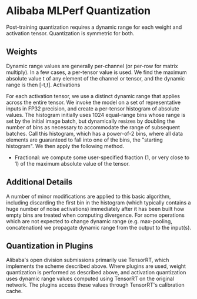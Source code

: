 # Alibaba MLPerf Quantization

Post-training quantization requires a dynamic range for each weight and activation
tensor. Quantization is symmetric for both.

## Weights

Dynamic range values are generally per-channel (or per-row for matrix multiply).
In a few cases, a per-tensor value is used. We find the maximum absolute value t
of any element of the channel or tensor, and the dynamic range is then [-t,t].
Activations

For each activation tensor, we use a distinct dynamic range that applies across the
entire tensor. We invoke the model on a set of representative inputs in FP32 precision,
and create a per-tensor histogram of absolute values. The histogram initially uses
1024 equal-range bins whose range is set by the initial image batch, but dynamically
resizes by doubling the number of bins as necessary to accommodate the range of subsequent
batches. Call this histogram, which has a power-of-2 bins, where all data elements
are guaranteed to fall into one of the bins, the "starting histogram".
We then apply the following method.

* Fractional: we compute some user-specified fraction (1, or very close to 1) of 
the maximum absolute value of the tensor.

## Additional Details

A number of minor modifications are applied to this basic algorithm, including
discarding the first bin in the histogram (which typically contains a huge number
of noise activations) immediately after it has been built
how empty bins are treated when computing divergence.
For some operations which are not expected to change dynamic range (e.g. max-pooling,
concatenation) we propagate dynamic range from the output to the input(s).

## Quantization in Plugins

Alibaba's open division submissions primarily use TensorRT, which implements the
scheme described above. Where plugins are used, weight quantization is performed
as described above, and activation quantization uses dynamic range values computed
using TensorRT on the original network. The plugins access these values through
TensorRT's calibration cache.